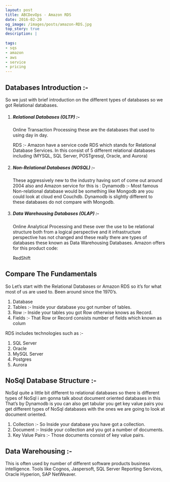 ```yaml
---
layout: post
title: ABCDevOps - Amazon RDS
date: 2016-02-20
og_image: /images/posts/amazon-RDS.jpg
top_story: true
description: |
  
tags:
- sqs
- amazon
- aws
- service
- pricing
---
```


Databases Introduction :- 
---
So we just with brief introduction on the different types of databases so we got Relational databases.

1. ##### Relational Databases (OLTP) :- 
     Online Transaction Processing these are the databases that used to using day in day.

     <span>RDS :-  Amazon have a service code RDS which stands for Relational Database Services. In this consist of 5 different relational databases including (MYSQL, SQL Server, POSTgresql, Oracle, and Aurora)</span>
    

2. ##### Non-Relational Databases (NOSQL) :-     
    These aggressively new to the industry having sort of come out around 2004 also and Amazon service for this is :
     <span>Dynamodb :-  Most famous Non-relational database would be something like Mongodb are you could look at cloud end Couchdb. Dynamodb is slightly different to these databases do not compare with Mongodb.</span>
    

3. ##### Data Warehousing Databases (OLAP) :-

    Online Analytical Processing and these over the use to be relational structure both from a logical perspective and it infrastructure perspective has not changed and these really there are types of databases these known as Data Warehousing Databases. Amazon offers for this product code:
    
    <span>RedShift</span>

Compare The Fundamentals
---

So Let’s start with the Relational Databases or Amazon RDS so it’s for what most of us are used to. Been around since the 1970’s.

1. Database
2. Tables :- Inside your database you got number of tables.
3. Row :- Inside your tables you got Row otherwise knows as Record.
4. Fields :- That Row or Record consists number of fields which known as colum

RDS includes technologies such as :-

1. SQL Server
2. Oracle
3. MySQL Server
4. Postgres
5. Aurora

NoSql Database Structure :-
---

NoSql quite a little bit different to relational databases so there is different types of NoSql i am gonna talk about document oriented databases in this  That’s by Dynamodb is you can also get tabular you get key value pairs you get different types of NoSql databases with the ones we are going to look at document oriented.

1. Collection :- So Inside your database you have got a collection.
2. Document :- Inside your collection and you got a number of documents.
3. Key Value Pairs :- Those documents consist of key value pairs.

## Data Warehousing :-

This is often used by number of different software products business intelligence. Tools like Cognos, Jaspersoft, SQL Server Reporting Services, Oracle Hyperion, SAP NetWeaver.

    